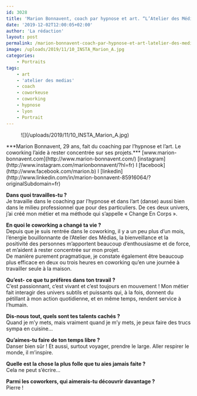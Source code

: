 ```yaml
---
id: 3028
title: 'Marion Bonnavent, coach par hypnose et art. “L’Atelier des Médias, c’est de l’énergie bouillonnante”'
date: '2019-12-02T12:00:05+02:00'
author: 'La rédaction'
layout: post
permalink: /marion-bonnavent-coach-par-hypnose-et-art-latelier-des-medias-cest-de-lenergie-bouillonnante/
image: /uploads/2019/11/10_INSTA_Marion_A.jpg
categories:
    - Portraits
tags:
    - art
    - 'atelier des medias'
    - coach
    - coworkeuse
    - coworking
    - hypnose
    - lyon
    - Portrait
---
```


<figure class="wp-block-image">![](/uploads/2019/11/10_INSTA_Marion_A.jpg)</figure>***Marion Bonnavent, 29 ans, fait du coaching par l’hypnose et l’art. Le coworking l’aide à rester concentrée sur ses projets.***  
[www.marion-bonnavent.com](http://www.marion-bonnavent.com/)  
[instagram](http://www.instagram.com/marionbonnavent/?hl=fr) I [facebook](http://www.facebook.com/marion.b) I [linkedin](http://www.linkedin.com/in/marion-bonnavent-85916064/?originalSubdomain=fr)

**Dans quoi travailles-tu ?**  
Je travaille dans le coaching par l’hypnose et dans l’art (danse) aussi bien dans le milieu professionnel que pour des particuliers. De ces deux univers, j’ai créé mon métier et ma méthode qui s’appelle « Change En Corps ».

**En quoi le coworking a changé ta vie ?**   
Depuis que je suis rentrée dans le coworking, il y a un peu plus d’un mois, l’énergie bouillonnante de l’Atelier des Médias, la bienveillance et la positivité des personnes m’apportent beaucoup d’enthousiasme et de force, et m’aident à rester concentrée sur mon projet.   
De manière purement pragmatique, je constate également être beaucoup plus efficace en deux ou trois heures en coworking qu’en une journée à travailler seule à la maison.

**Qu’est- ce que tu préfères dans ton travail ?**   
C’est passionnant, c’est vivant et c’est toujours en mouvement ! Mon métier fait interagir des univers subtils et puissants qui, à la fois, donnent du pétillant à mon action quotidienne, et en même temps, rendent service à l’humain.

**Dis-nous tout, quels sont tes talents cachés ?**   
Quand je m’y mets, mais vraiment quand je m’y mets, je peux faire des trucs sympa en cuisine…

**Qu’aimes-tu faire de ton temps libre ?**   
Danser bien sûr ! Et aussi, surtout voyager, prendre le large. Aller respirer le monde, il m’inspire.

**Quelle est la chose la plus folle que tu aies jamais faite ?**   
Cela ne peut s’écrire…

**Parmi les coworkers, qui aimerais-tu découvrir davantage ?**   
Pierre !